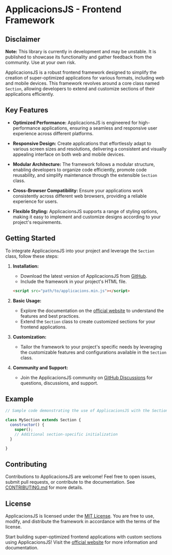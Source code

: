 # ApplicacionsJS - Frontend Framework

## Disclaimer

**Note:** This library is currently in development and may be unstable. It is published to showcase its functionality and gather feedback from the community. Use at your own risk.


ApplicacionsJS is a robust frontend framework designed to simplify the creation of super-optimized applications for various formats, including web and mobile devices. This framework revolves around a core class named `Section`, allowing developers to extend and customize sections of their applications efficiently.

## Key Features

- **Optimized Performance:** ApplicacionsJS is engineered for high-performance applications, ensuring a seamless and responsive user experience across different platforms.

- **Responsive Design:** Create applications that effortlessly adapt to various screen sizes and resolutions, delivering a consistent and visually appealing interface on both web and mobile devices.

- **Modular Architecture:** The framework follows a modular structure, enabling developers to organize code efficiently, promote code reusability, and simplify maintenance through the extensible `Section` class.

- **Cross-Browser Compatibility:** Ensure your applications work consistently across different web browsers, providing a reliable experience for users.

- **Flexible Styling:** ApplicacionsJS supports a range of styling options, making it easy to implement and customize designs according to your project's requirements.

## Getting Started

To integrate ApplicacionsJS into your project and leverage the `Section` class, follow these steps:

1. **Installation:**
   - Download the latest version of ApplicacionsJS from [GitHub](https://github.com/ApplicacionsJS).
   - Include the framework in your project's HTML file.

   ```html
   <script src="path/to/applicacions.min.js"></script>
   ```

2. **Basic Usage:**
   - Explore the documentation on the [official website](https://applicacions.com) to understand the features and best practices.
   - Extend the `Section` class to create customized sections for your frontend applications.

3. **Customization:**
   - Tailor the framework to your project's specific needs by leveraging the customizable features and configurations available in the `Section` class.

4. **Community and Support:**
   - Join the ApplicacionsJS community on [GitHub Discussions](https://github.com/ApplicacionsJS/discussions) for questions, discussions, and support.

## Example

```javascript
// Sample code demonstrating the use of ApplicacionsJS with the Section class

class MySection extends Section {
  constructor() {
    super();
    // Additional section-specific initialization
  }

}

```

## Contributing

Contributions to ApplicacionsJS are welcome! Feel free to open issues, submit pull requests, or contribute to the documentation. See [CONTRIBUTING.md](CONTRIBUTING.md) for more details.

## License

ApplicacionsJS is licensed under the [MIT License](LICENSE.md). You are free to use, modify, and distribute the framework in accordance with the terms of the license.

Start building super-optimized frontend applications with custom sections using ApplicacionsJS! Visit the [official website](https://applicacionsjs.com) for more information and documentation.
